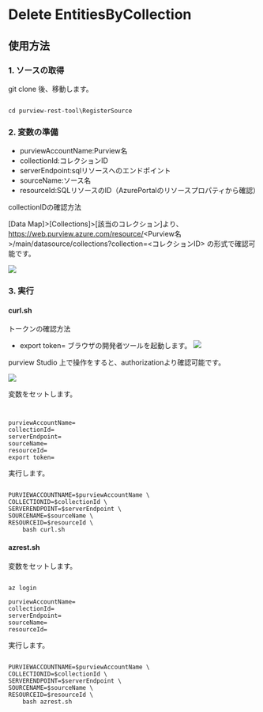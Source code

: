 # Delete EntitiesByCollection

## 使用方法

### 1. ソースの取得

git clone 後、移動します。

```bash:bash

cd purview-rest-tool\RegisterSource

```

### 2. 変数の準備

- purviewAccountName:Purview名
- collectionId:コレクションID
- serverEndpoint:sqlリソースへのエンドポイント
- sourceName:ソース名
- resourceId:SQLリソースのID（AzurePortalのリソースプロパティから確認）


collectionIDの確認方法

[Data Map]>[Collections]>[該当のコレクション]より、
https://web.purview.azure.com/resource/<Purview名>/main/datasource/collections?collection=<コレクションID>
の形式で確認可能です。

![](.image/2021-12-14-11-51-10.png)

### 3. 実行
#### curl.sh

トークンの確認方法

- export token=
ブラウザの開発者ツールを起動します。
![](.image/2021-12-14-11-53-28.png)

purview Studio 上で操作をすると、authorizationより確認可能です。

![](.image/2021-12-14-11-54-53.png)


変数をセットします。

```bash:bash


purviewAccountName=
collectionId=
serverEndpoint=
sourceName=
resourceId=
export token=

```

実行します。

```bash:bash

PURVIEWACCOUNTNAME=$purviewAccountName \
COLLECTIONID=$collectionId \
SERVERENDPOINT=$serverEndpoint \
SOURCENAME=$sourceName \
RESOURCEID=$resourceId \
    bash curl.sh

```


#### azrest.sh

変数をセットします。

```bash:bash

az login

purviewAccountName=
collectionId=
serverEndpoint=
sourceName=
resourceId=

```

実行します。

```bash:bash

PURVIEWACCOUNTNAME=$purviewAccountName \
COLLECTIONID=$collectionId \
SERVERENDPOINT=$serverEndpoint \
SOURCENAME=$sourceName \
RESOURCEID=$resourceId \
    bash azrest.sh

```